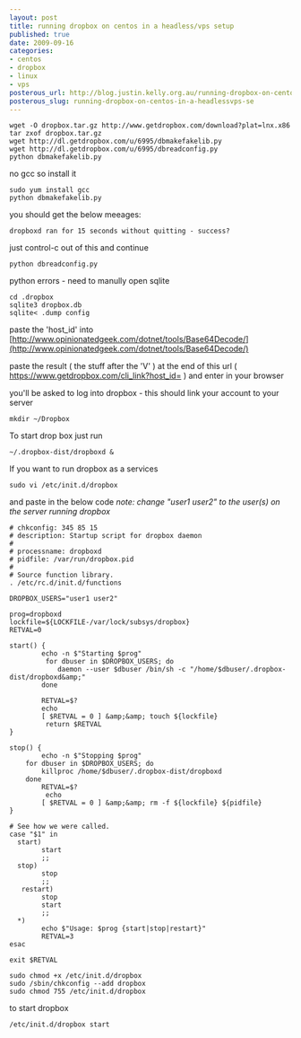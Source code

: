 ```yaml
--- 
layout: post
title: running dropbox on centos in a headless/vps setup
published: true
date: 2009-09-16
categories: 
- centos
- dropbox
- linux
- vps
posterous_url: http://blog.justin.kelly.org.au/running-dropbox-on-centos-in-a-headlessvps-se
posterous_slug: running-dropbox-on-centos-in-a-headlessvps-se
---
```

```
wget -O dropbox.tar.gz http://www.getdropbox.com/download?plat=lnx.x86
tar zxof dropbox.tar.gz
wget http://dl.getdropbox.com/u/6995/dbmakefakelib.py
wget http://dl.getdropbox.com/u/6995/dbreadconfig.py
python dbmakefakelib.py
```

no gcc so install it

```
sudo yum install gcc
python dbmakefakelib.py
```

you should get the below meeages:

```
dropboxd ran for 15 seconds without quitting - success?
```

just control-c out of this and continue

```
python dbreadconfig.py
```

python errors - need to manully open sqlite


```
cd .dropbox
sqlite3 dropbox.db
sqlite< .dump config
```

paste the 'host_id' into [http://www.opinionatedgeek.com/dotnet/tools/Base64Decode/](http://www.opinionatedgeek.com/dotnet/tools/Base64Decode/)

paste the result ( the stuff after the 'V' ) at the end of this url
( https://www.getdropbox.com/cli_link?host_id= ) and enter in your browser 

you'll be asked to log into dropbox - this should link your account to your server

```
mkdir ~/Dropbox
```

To start drop box just run

```
~/.dropbox-dist/dropboxd &
```


If you want to run dropbox as a services

```
sudo vi /etc/init.d/dropbox
```

and paste in the below code 
_note: change "user1 user2" to the user(s) on the server running dropbox_

```
# chkconfig: 345 85 15
# description: Startup script for dropbox daemon
#
# processname: dropboxd
# pidfile: /var/run/dropbox.pid
#
# Source function library.
. /etc/rc.d/init.d/functions

DROPBOX_USERS="user1 user2"

prog=dropboxd
lockfile=${LOCKFILE-/var/lock/subsys/dropbox}
RETVAL=0

start() {
        echo -n $"Starting $prog"
         for dbuser in $DROPBOX_USERS; do
            daemon --user $dbuser /bin/sh -c "/home/$dbuser/.dropbox-dist/dropboxd&amp;"
        done

        RETVAL=$?
        echo
        [ $RETVAL = 0 ] &amp;&amp; touch ${lockfile}
         return $RETVAL
}

stop() {
        echo -n $"Stopping $prog"
    for dbuser in $DROPBOX_USERS; do
        killproc /home/$dbuser/.dropbox-dist/dropboxd
    done
        RETVAL=$?
         echo
        [ $RETVAL = 0 ] &amp;&amp; rm -f ${lockfile} ${pidfile}
}

# See how we were called.
case "$1" in
  start)
        start
        ;;
  stop)
        stop
        ;;
   restart)
        stop
        start
        ;;
  *)
        echo $"Usage: $prog {start|stop|restart}"
        RETVAL=3
esac

exit $RETVAL
```

```
sudo chmod +x /etc/init.d/dropbox
sudo /sbin/chkconfig --add dropbox
sudo chmod 755 /etc/init.d/dropbox
```

to start dropbox

```
/etc/init.d/dropbox start
```
